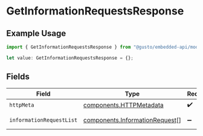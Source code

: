 # GetInformationRequestsResponse

## Example Usage

```typescript
import { GetInformationRequestsResponse } from "@gusto/embedded-api/models/operations/getinformationrequests.js";

let value: GetInformationRequestsResponse = {};
```

## Fields

| Field                                                                            | Type                                                                             | Required                                                                         | Description                                                                      |
| -------------------------------------------------------------------------------- | -------------------------------------------------------------------------------- | -------------------------------------------------------------------------------- | -------------------------------------------------------------------------------- |
| `httpMeta`                                                                       | [components.HTTPMetadata](../../models/components/httpmetadata.md)               | :heavy_check_mark:                                                               | N/A                                                                              |
| `informationRequestList`                                                         | [components.InformationRequest](../../models/components/informationrequest.md)[] | :heavy_minus_sign:                                                               | Example response                                                                 |